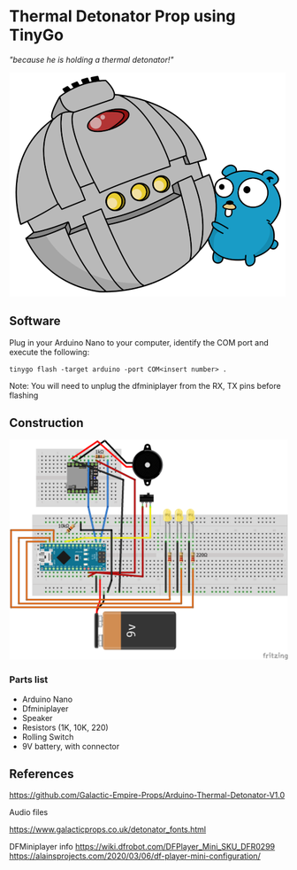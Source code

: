  # Thermal Detonator Prop using TinyGo

 *"because he is holding a thermal detonator!"*

  ![alt text](thermal_go.png "diagram")

 ## Software

 Plug in your Arduino Nano to your computer, identify the COM port and execute the following:
 
 ```
 tinygo flash -target arduino -port COM<insert number> .
 ```

 Note: You will need to unplug the dfminiplayer from the RX, TX pins before flashing 

 ## Construction

 ![alt text](resources/diagram.png "diagram")

 ### Parts list

 * Arduino Nano
 * Dfminiplayer
 * Speaker
 * Resistors (1K, 10K, 220)
 * Rolling Switch
 * 9V battery, with connector


 ## References

https://github.com/Galactic-Empire-Props/Arduino-Thermal-Detonator-V1.0

Audio files

https://www.galacticprops.co.uk/detonator_fonts.html

DFMiniplayer info
https://wiki.dfrobot.com/DFPlayer_Mini_SKU_DFR0299
https://alainsprojects.com/2020/03/06/df-player-mini-configuration/